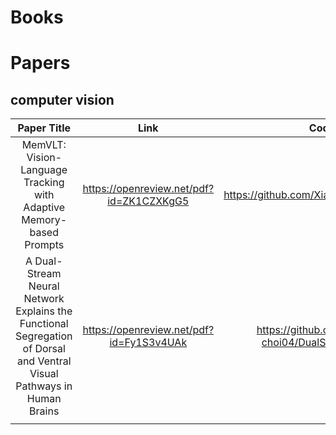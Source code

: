 # Books





# Papers

## computer vision 

|  Paper Title |  Link  |  Code |
| :--------------------------: | :--------------------------: |  :--------------------------: |
| MemVLT: Vision-Language Tracking with Adaptive Memory-based Prompts | https://openreview.net/pdf?id=ZK1CZXKgG5 |       https://github.com/XiaokunFeng/MemVLT       |
| A Dual-Stream Neural Network Explains the Functional Segregation of Dorsal and Ventral Visual Pathways in Human Brains | https://openreview.net/pdf?id=Fy1S3v4UAk | https://github.com/minkyu-choi04/DualStreamBrains |
|               |               |                                                   |

